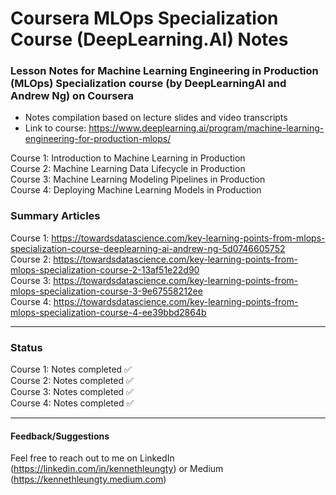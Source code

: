 # Coursera MLOps Specialization Course (DeepLearning.AI) Notes

### Lesson Notes for Machine Learning Engineering in Production (MLOps) Specialization course (by DeepLearningAI and Andrew Ng) on Coursera

- Notes compilation based on lecture slides and video transcripts
- Link to course: https://www.deeplearning.ai/program/machine-learning-engineering-for-production-mlops/

Course 1: Introduction to Machine Learning in Production  
Course 2: Machine Learning Data Lifecycle in Production  
Course 3: Machine Learning Modeling Pipelines in Production  
Course 4: Deploying Machine Learning Models in Production  

### Summary Articles
Course 1: https://towardsdatascience.com/key-learning-points-from-mlops-specialization-course-deeplearning-ai-andrew-ng-5d0746605752    
Course 2: https://towardsdatascience.com/key-learning-points-from-mlops-specialization-course-2-13af51e22d90  
Course 3: https://towardsdatascience.com/key-learning-points-from-mlops-specialization-course-3-9e67558212ee  
Course 4: https://towardsdatascience.com/key-learning-points-from-mlops-specialization-course-4-ee39bbd2864b

___
### Status
Course 1: Notes completed ✅   
Course 2: Notes completed ✅  
Course 3: Notes completed ✅   
Course 4: Notes completed ✅  

___
#### Feedback/Suggestions
Feel free to reach out to me on LinkedIn (https://linkedin.com/in/kennethleungty) or Medium (https://kennethleungty.medium.com)
